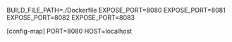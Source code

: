 BUILD_FILE_PATH=./Dockerfile
EXPOSE_PORT=8080
EXPOSE_PORT=8081
EXPOSE_PORT=8082
EXPOSE_PORT=8083

[config-map]
PORT=8080
HOST=localhost